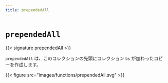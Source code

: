 ```yaml
---
title: prependedAll
---
```


# `prependedAll`

{{< signature prependedAll >}}

`prependedAll` は、このコレクションの先頭にコレクション `bs` が加わったコピーを作成します。

{{< figure src="images/functions/prependedAll.svg" >}}
